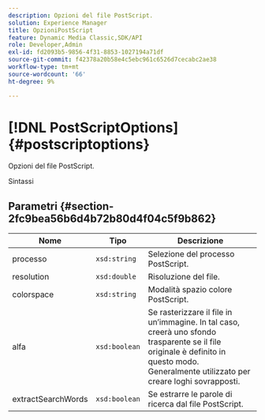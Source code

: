 ```yaml
---
description: Opzioni del file PostScript.
solution: Experience Manager
title: OpzioniPostScript
feature: Dynamic Media Classic,SDK/API
role: Developer,Admin
exl-id: fd2093b5-9856-4f31-8853-1027194a71df
source-git-commit: f42378a20b58e4c5ebc961c6526d7cecabc2ae38
workflow-type: tm+mt
source-wordcount: '66'
ht-degree: 9%

---
```


# [!DNL PostScriptOptions]{#postscriptoptions}

Opzioni del file PostScript.

Sintassi

## Parametri {#section-2fc9bea56b6d4b72b80d4f04c5f9b862}

| Nome | Tipo | Descrizione |
|---|---|---|
| processo | `xsd:string` | Selezione del processo PostScript. |
| resolution | `xsd:double` | Risoluzione del file. |
| colorspace | `xsd:string` | Modalità spazio colore PostScript. |
| alfa | `xsd:boolean` | Se rasterizzare il file in un’immagine. In tal caso, creerà uno sfondo trasparente se il file originale è definito in questo modo. Generalmente utilizzato per creare loghi sovrapposti. |
| extractSearchWords | `xsd:boolean` | Se estrarre le parole di ricerca dal file PostScript. |
